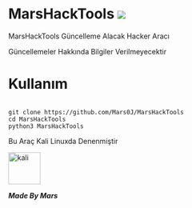 # MarsHackTools ![](https://img.shields.io/github/repo-size/Mars0J/MarsHackTools?color=b22222)
MarsHackTools Güncelleme Alacak Hacker Aracı

<i class="fab fa-twitter"></i>
Güncellemeler Hakkında Bilgiler Verilmeyecektir


# Kullanım 

```

git clone https://github.com/Mars0J/MarsHackTools
cd MarsHackTools
python3 MarsHackTools

```

Bu Araç Kali Linuxda Denenmiştir

<a href="https://emoji.gg/emoji/3225_kali"><img src="https://emoji.gg/assets/emoji/3225_kali.png" width="64px" height="64px" alt="kali"></a>



***Made By Mars***

